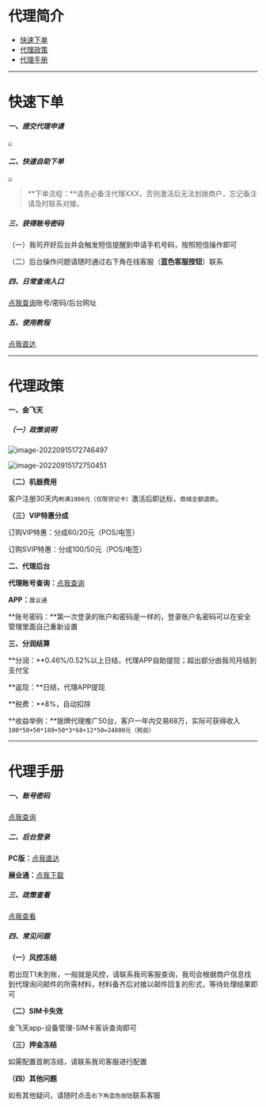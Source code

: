 # 代理简介

- [快速下单](#快速下单)
- [代理政策](#代理政策)
- [代理手册](#代理手册)

---

# 快速下单

##### **一、提交代理申请**

[<img src="../media/apply.png" style="zoom:50%;" />](http://u.zjkm.xyz/ZFipv)

##### **二、快速自助下单**

[<img src="../media/order.png" style="zoom:50%;" />](http://kmshop.zjkmkj.com/pages/goods_details/index?id=36)

> **下单流程：**请务必备注代理XXX，否则激活后无法划拨商户，忘记备注请及时联系对接。

##### **三、获得账号密码**

（一）我司开好后台并会触发短信提醒到申请手机号码，按照短信操作即可

（二）后台操作问题请随时通过右下角在线客服（**蓝色客服按钮**）联系

##### **四、日常查询入口**

[点我查询](http://u.zjkmkj.com/QfU36)账号/密码/后台网址

##### **五、使用教程**

[点我直达](tool/jft.md)

------

# 代理政策

**一、金飞天**

##### **（一）政策说明**

![image-20220915172746497](https://wiki.zjkmkj.com/media/202209151727565.png)

![image-20220915172750451](https://wiki.zjkmkj.com/media/202209151727518.png)

**（二）机器费用**

客户注册30天内`刷满1000元（仅限贷记卡）`激活后即达标，`商城全额退款`。

**（三）VIP特惠分成**

订购VIP特惠：分成60/20元（POS/电签）

订购SVIP特惠：分成100/50元（POS/电签）

**二、代理后台**

**代理账号查询：**[点我查询](http://u.zjkmkj.com/QfU36)

**APP：**`展业通`

**账号密码：**第一次登录的账户和密码是一样的，登录账户名密码可以在安全管理里面自己重新设置

**三、分润结算**

**分润：**0.46%/0.52%以上日结，代理APP自助提现；超出部分由我司月结到支付宝

**返现：**日结，代理APP提现

**税费：**8%，自动扣除

**收益举例：**银牌代理推广50台，客户一年内交易68万，实际可获得收入`100*50+50*180+50*3*68+12*50=24800元（税前）`

------

# 代理手册

##### **一、账号密码**

[点我查询](http://u.zjkmkj.com/QfU36)

##### **二、后台登录**

**PC版：**[点我直达](https://provider.mfe88.com/#/dashboard)

**展业通：**[点我下载](https://zhanyetong.mfe88.com/)

##### **三、政策查看**

[点我查看](#代理政策)

##### **四、常见问题**

**（一）风控冻结**

若出现T1未到账，一般就是风控，请联系我司客服查询，我司会根据商户信息找到代理询问邮件的所需材料，材料备齐后对接以邮件回复的形式，等待处理结果即可

**（二）SIM卡失效**

金飞天app-设备管理-SIM卡客诉查询即可

**（三）押金冻结**

如需配置首刷冻结，请联系我司客服进行配置

**（四）其他问题**

如有其他疑问，请随时点击`右下角蓝色按钮`联系客服